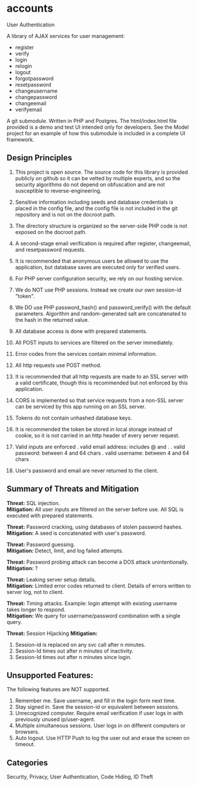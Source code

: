 # accounts
User Authentication

A library of AJAX services for user management:

  * register
  * verify
  * login
  * relogin
  * logout
  * forgotpassword
  * resetpassword
  * changeusername
  * changepassword
  * changeemail
  * verifyemail

A git submodule.
Written in PHP and Postgres.
The html/index.html file provided is a demo and test UI intended only for developers.
See the Model project for an example of how this submodule is included in a complete UI framework.

## Design Principles

  1. This project is open source.  The source code for this library is provided publicly on github so it can be vetted by multiple experts, and so the security algorithms do not depend on obfuscation and are not susceptible to reverse-engineering.
  
  1. Sensitive information including seeds and database credentials is placed in the config file, and the config file is not included in the git repository and is not on the docroot path.

  1. The directory structure is organized so the server-side PHP code is not exposed on the docroot path.

  1. A second-stage email verification is required after register, changeemail, and resetpassword requests.

  1. It is recommended that anonymous users be allowed to use the application, but database saves are executed only for verified users.

  1. For PHP server configuration security, we rely on our hosting service.

  1. We do NOT use PHP sessions.  Instead we create our own session-id "token".

  1. We DO use PHP password_hash() and password_verify() with the default parameters.  Algorithm and random-generated salt are concatenated to the hash in the returned value.

  1. All database access is done with prepared statements.

  1. All POST inputs to services are filtered on the server immediately.

  1. Error codes from the services contain minimal information.

  1. All http requests use POST method.

  1. It is recommended that all http requests are made to an SSL server with a valid certificate, though this is recommended but not enforced by this application.
  
  1. CORS is implemented so that service requests from a non-SSL server can be serviced by this app running on an SSL server.

  1. Tokens do not contain unhashed database keys.

  1. It is recommended the token be stored in local storage instead of cookie, so it is not carried in an http header of every server request.

  1. Valid inputs are enforced
    . valid email address: includes @ and .
    . valid password: between 4 and 64 chars
	. valid username: between 4 and 64 chars
  
  1. User's password and email are never returned to the client.
  
## Summary of Threats and Mitigation

**Threat:** SQL injection.<br/>
**Mitigation:** All user inputs are filtered on the server before use.  All SQL is executed with prepared statements.

**Threat:** Password cracking, using databases of stolen password hashes.<br/>
**Mitigation:** A seed is concatenated with user's password.

**Threat:** Password guessing.<br/>
**Mitigation:** Detect, limit, and log failed attempts.

**Threat:** Password probing attack can become a DOS attack unintentionally.<br/>
**Mitigation:** ?

**Threat:** Leaking server setup details.<br/>
**Mitigation:** Limited error codes returned to client.  Details of errors written to server log, not to client.

**Threat:** Timing attacks.  Example: login attempt with existing username takes longer to respond.<br/>
**Mitigation:** We query for username/password combination with a single query.

**Threat:** Session Hijacking
**Mitigation:** 
  1. Session-id is replaced on any svc call after n minutes.
  1. Session-Id times out after n minutes of inactivity.
  1. Session-Id times out after n minutes since login.

## Unsupported Features:
The following features are NOT supported.

  1. Remember me.  Save username, and fill in the login form next time.
  1. Stay signed in.  Save the session-id or equivalent between sessions.
  1. Unrecognized computer.  Require email verification if user logs in with previously unused ip/user-agent.
  1. Multiple simultaneous sessions.  User logs in on different computers or browsers.
  1. Auto logout.  Use HTTP Push to log the user out and erase the screen on timeout.
		
## Categories
Security,
Privacy,
User Authentication,
Code Hiding,
ID Theft

